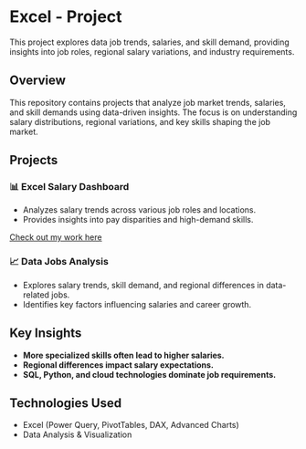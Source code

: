 # Excel - Project
  This project explores data job trends, salaries, and skill demand, providing insights into job roles, regional salary variations, and industry requirements.
## Overview

This repository contains projects that analyze job market trends, salaries, and skill demands using data-driven insights. The focus is on understanding salary distributions, regional variations, and key skills shaping the job market.

## Projects

### 📊 **Excel Salary Dashboard**
- Analyzes salary trends across various job roles and locations.
- Provides insights into pay disparities and high-demand skills.

[Check out my work here](./Project%201%20-%20Salary_Dashboard/)  

  


  ### 📈 **Data Jobs Analysis**
- Explores salary trends, skill demand, and regional differences in data-related jobs.
- Identifies key factors influencing salaries and career growth.

## Key Insights
- **More specialized skills often lead to higher salaries.**
- **Regional differences impact salary expectations.**
- **SQL, Python, and cloud technologies dominate job requirements.**

## Technologies Used
- Excel (Power Query, PivotTables, DAX, Advanced Charts)
- Data Analysis & Visualization


  
  

